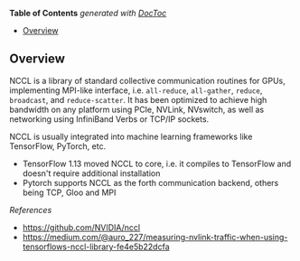 <!-- START doctoc generated TOC please keep comment here to allow auto update -->
<!-- DON'T EDIT THIS SECTION, INSTEAD RE-RUN doctoc TO UPDATE -->
**Table of Contents**  *generated with [DocToc](https://github.com/thlorenz/doctoc)*

- [Overview](#overview)

<!-- END doctoc generated TOC please keep comment here to allow auto update -->

## Overview

NCCL is a library of standard collective communication routines for GPUs, implementing MPI-like
interface, i.e. `all-reduce`, `all-gather`, `reduce`, `broadcast`, and `reduce-scatter`.
It has been optimized to achieve high bandwidth on any platform using PCIe, NVLink, NVswitch, as
well as networking using InfiniBand Verbs or TCP/IP sockets.

NCCL is usually integrated into machine learning frameworks like TensorFlow, PyTorch, etc.
- TensorFlow 1.13 moved NCCL to core, i.e. it compiles to TensorFlow and doesn't require additional installation
- Pytorch supports NCCL as the forth communication backend, others being TCP, Gloo and MPI

*References*

- https://github.com/NVIDIA/nccl
- https://medium.com/@auro_227/measuring-nvlink-traffic-when-using-tensorflows-nccl-library-fe4e5b22dcfa
